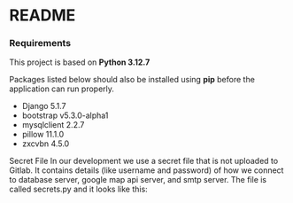 # README

### Requirements

This project is based on **Python 3.12.7**

Packages listed below should also be installed using **pip** before the application can run properly.

- Django 5.1.7
- bootstrap v5.3.0-alpha1
- mysqlclient 2.2.7
- pillow 11.1.0
- zxcvbn 4.5.0

Secret File
In our development we use a secret file that is not uploaded to Gitlab. It contains details (like username and password) of how we connect to database server, google map api server, and smtp server.
The file is called secrets.py and it looks like this:
